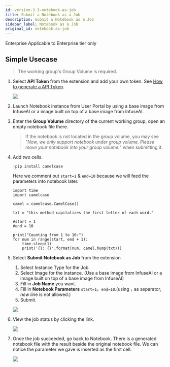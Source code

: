 ```yaml
---
id: version-3.3-notebook-as-job
title: Submit a Notebook as a Job
description: Submit a Notebook as a Job
sidebar_label: Notebook as a Job
original_id: notebook-as-job
---
```


<div class="ee-only tooltip">Enterprise
  <span class="tooltiptext">Applicable to Enterprise tier only</span>
</div>

## Simple Usecase

>The working group's Group Volume is required.

1. Select **API Token** from the extension and add your own token. See [How to generate a API Token](tasks/api-token).
   
    ![](assets/ph-extension-token.png)

2. Launch Notebook instance from User Portal by using a base image from InfuseAI or a image built on top of a base image from InfuseAI.

3. Enter the **Group Volume** directory of the current working group, open an empty notebook file there.
    >If the notebook is not located in the group volume, you may see *"Now, we only support notebook under group volume. Please move your notebook into your group volume.*" when submitting it.

4. Add two cells.
   
   ```
   !pip install camelcase
   ```

    Here we comment out `start=1` & `end=10` because we will feed the parameters into notebook later.

    ```
    import time
    import camelcase

    camel = camelcase.CamelCase()

    txt = "this method capitalizes the first letter of each word."

    #start = 1
    #end = 10

    print("Counting from 1 to 10:")
    for num in range(start, end + 1):
        time.sleep(1)
        print('{}: {}'.format(num, camel.hump(txt)))
    ```



5. Select **Submit Notebook as Job** from the extension
   
    1.  Select Instance Type for the Job.
    2.  Select Image for the instance. (Use a base image from InfuseAI or a image built on top of a base image from InfuseAI)
    3.  Fill in **Job Name** you want.
    4.  Fill in **Notebook Parameters** `start=1; end=10`.(using `;` as separator, *new lin*e is not allowed.)
    5.  Submit.

    ![](assets/ph-extension-sub-nb.png)

6. View the job status by clicking the link.

    ![](assets/ph-extension-success.png)

7. Once the job succeeded, go back to Notebook. There is a generated notebook file with the result beside the original notebook file. We can notice the parameter we gave is inserted as the first cell.
   
   ![](assets/nb-as-job-output.png)

